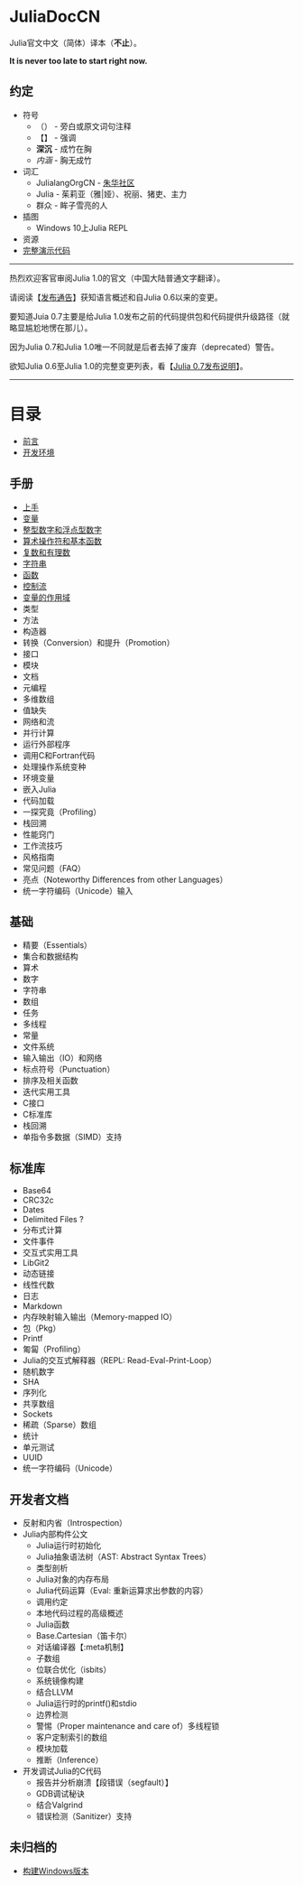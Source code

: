 # JuliaDocCN
Julia官文中文（简体）译本（**不止**）。

**It is never too late to start right now.**

## 约定

- 符号
  - （） - 旁白或原文词句注释
  - 【】 - 强调
  - **深沉** - 成竹在胸
  - *内涵* - 胸无成竹
- 词汇
  - JulialangOrgCN - [朱华社区](http://julialang.org.cn/)
  - Julia - 茱莉亚（雅|娅）、祝丽、猪吏、主力
  - 群众 - 眸子雪亮的人
- 插图
  - Windows 10上Julia REPL
- 资源
 - [完整演示代码](https://github.com/JulialangOrgCN/howtojulia "HowtoJulia")

---

热烈欢迎客官审阅Julia 1.0的官文（中国大陆普通文字翻译）。

请阅读【[发布通告](https://julialang.org/blog/2018/08/one-point-zero)】获知语言概述和自Julia 0.6以来的变更。

要知道Juia 0.7主要是给Julia 1.0发布之前的代码提供包和代码提供升级路径（就略显尴尬地愣在那儿）。

因为Julia 0.7和Julia 1.0唯一不同就是后者去掉了废弃（deprecated）警告。

欲知Julia 0.6至Julia 1.0的完整变更列表，看【[Julia 0.7发布说明](https://docs.julialang.org/en/v0.7.0/NEWS/)】。

---

# 目录

- [前言](./前言.md "Introduction")
- [开发环境](./开发环境.md "DevEnv")

## 手册

- [上手](./手册/上手.md "Getting Started")
- [变量](./手册/变量.md "Variables")
- [整型数字和浮点型数字](./手册/整型数字和浮点型数字.md "Integers and Floating-Point Numbers")
- [算术操作符和基本函数](./手册/算术操作和基本函数.md "Mathematical Operations and Elementary Functions")
- [复数和有理数](./手册/复数和有理数.md "Complex and Rational Numbers")
- [字符串](./手册/字符串.md "Strings")
- [函数](./手册/函数.md "Functions")
- [控制流](./手册/控制流.md "Control Flow")
- [变量的作用域](./手册/变量的作用域.md "Scope of Variables")
- 类型
- 方法
- 构造器
- 转换（Conversion）和提升（Promotion）
- 接口
- 模块
- 文档
- 元编程
- 多维数组
- 值缺失
- 网络和流
- 并行计算
- 运行外部程序
- 调用C和Fortran代码
- 处理操作系统变种
- 环境变量
- 嵌入Julia
- 代码加载
- 一探究竟（Profiling）
- 栈回溯
- 性能窍门
- 工作流技巧
- 风格指南
- 常见问题（FAQ）
- 亮点（Noteworthy Differences from other Languages）
- 统一字符编码（Unicode）输入

## 基础

- 精要（Essentials）
- 集合和数据结构
- 算术
- 数字
- 字符串
- 数组
- 任务
- 多线程
- 常量
- 文件系统
- 输入输出（IO）和网络
- 标点符号（Punctuation）
- 排序及相关函数
- 迭代实用工具
- C接口
- C标准库
- 栈回溯
- 单指令多数据（SIMD）支持

## 标准库

- Base64
- CRC32c
- Dates
- Delimited Files ?
- 分布式计算
- 文件事件
- 交互式实用工具
- LibGit2
- 动态链接
- 线性代数
- 日志
- Markdown
- 内存映射输入输出（Memory-mapped IO）
- 包（Pkg）
- Printf
- 匍匐（Profiling）
- Julia的交互式解释器（REPL: Read-Eval-Print-Loop）
- 随机数字
- SHA
- 序列化
- 共享数组
- Sockets
- 稀疏（Sparse）数组
- 统计
- 单元测试
- UUID
- 统一字符编码（Unicode）

## 开发者文档

- 反射和内省（Introspection）
- Julia内部构件公文
  - Julia运行时初始化
  - Julia抽象语法树（AST: Abstract Syntax Trees）
  - 类型剖析
  - Julia对象的内存布局
  - Julia代码运算（Eval: 重新运算求出参数的内容）
  - 调用约定
  - 本地代码过程的高级概述
  - Julia函数
  - Base.Cartesian（笛卡尔）
  - 对话编译器【:meta机制】
  - 子数组
  - 位联合优化（isbits）
  - 系统镜像构建
  - 结合LLVM
  - Julia运行时的printf()和stdio
  - 边界检测
  - 警惕（Proper maintenance and care of）多线程锁
  - 客户定制索引的数组
  - 模块加载
  - 推断（Inference）
- 开发调试Julia的C代码
  - 报告并分析崩溃【段错误（segfault）】
  - GDB调试秘诀
  - 结合Valgrind
  - 错误检测（Sanitizer）支持

## 未归档的

  - [构建Windows版本](./开发者文档/README.windows.md)

